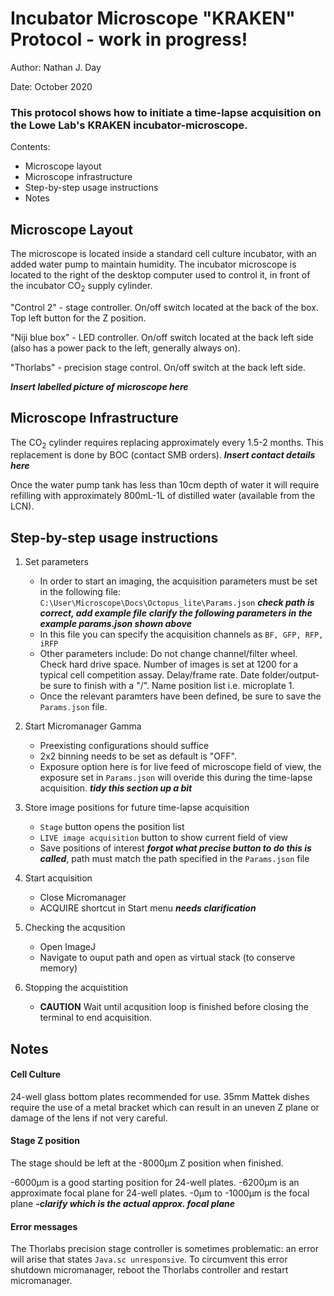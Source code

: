 # Incubator Microscope "KRAKEN" Protocol - work in progress!

Author: Nathan J. Day

Date: October 2020

### This protocol shows how to initiate a time-lapse acquisition on the Lowe Lab's KRAKEN incubator-microscope. 

Contents: 

- Microscope layout
- Microscope infrastructure 
- Step-by-step usage instructions
- Notes

## Microscope Layout

The microscope is located inside a standard cell culture incubator, with an added water pump to maintain humidity. The incubator microscope is located to the right of the desktop computer used to control it, in front of the incubator CO<sub>2</sub> supply cylinder. 

"Control 2" - stage controller. On/off switch located at the back of the box. Top left button for the Z position. 

"Niji blue box" - LED controller. On/off switch located at the back left side (also has a power pack to the left, generally always on). 

"Thorlabs" - precision stage control. On/off switch at the back left side. 

**_Insert labelled picture of microscope here_** 

## Microscope Infrastructure

The CO<sub>2</sub> cylinder requires replacing approximately every 1.5-2 months. This replacement is done by BOC (contact SMB orders). 
**_Insert contact details here_** 

Once the water pump tank has less than 10cm depth of water it will require refilling with approximately 800mL-1L of distilled water (available from the LCN).

## Step-by-step usage instructions

1. Set parameters

    - In order to start an imaging, the acquisition parameters must be set in the following file:
        `C:\User\Microscope\Docs\Octopus_lite\Params.json` **_check path is correct, add example file_**
    **_clarify the following parameters in the example params.json shown above_**
    - In this file you can specify the acquisition channels as `BF, GFP, RFP, iRFP`
    - Other parameters include: 
        Do not change channel/filter wheel. Check hard drive space. Number of images is set at 1200 for a typical cell competition assay. Delay/frame rate. Date folder/output- be sure to finish with a "/". Name position list i.e. microplate 1. 
    - Once the relevant paramters have been defined, be sure to save the `Params.json` file. 


2. Start Micromanager Gamma

    - Preexisting configurations should suffice
    - 2x2 binning needs to be set as default is "OFF". 
    - Exposure option here is for live feed of microscope field of view, the exposure set in `Params.json` will overide this during the time-lapse acquisition. 
    **_tidy this section up a bit_**
    
    
3. Store image positions for future time-lapse acquisition

    - `Stage` button opens the position list
    - `LIVE image acquisition` button to show current field of view
    - Save positions of interest **_forgot what precise button to do this is called_**, path must match the path specified in the `Params.json` file
    
    
4. Start acquisition

    - Close Micromanager
    - ACQUIRE shortcut in Start menu **_needs clarification_**
    
5. Checking the acqusition 

    - Open ImageJ
    - Navigate to ouput path and open as virtual stack (to conserve memory)
    
    
6. Stopping the acquistition 

    - **CAUTION** Wait until acqusition loop is finished before closing the terminal to end acquisition. 
    

## Notes

#### Cell Culture 

24-well glass bottom plates recommended for use. 35mm Mattek dishes require the use of a metal bracket which can result in an uneven Z plane or damage of the lens if not very careful. 

#### Stage Z position

The stage should be left at the -8000μm Z position when finished.

-6000μm is a good starting position for 24-well plates. -6200μm is an approximate focal plane for 24-well plates. -0μm to -1000μm is the focal plane  **_-clarify which is the actual approx. focal plane_** 

#### Error messages

The Thorlabs precision stage controller is sometimes problematic: an error will arise that states `Java.sc unresponsive`. To circumvent this error shutdown micromanager, reboot the Thorlabs controller and restart micromanager. 
